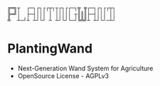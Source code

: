 ```
╔═╗┬  ┌─┐┌┐┌┌┬┐┬┌┐┌┌─┐╦ ╦┌─┐┌┐┌┌┬┐        
╠═╝│  ├─┤│││ │ │││││ ┬║║║├─┤│││ ││        
╩  ┴─┘┴ ┴┘└┘ ┴ ┴┘└┘└─┘╚╩╝┴ ┴┘└┘─┴┘
```
# **PlantingWand**
- Next-Generation Wand System for Agriculture
- OpenSource License - AGPLv3
                                          